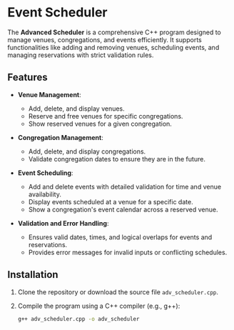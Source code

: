 # Event Scheduler

The **Advanced Scheduler** is a comprehensive C++ program designed to manage venues, congregations, and events efficiently. It supports functionalities like adding and removing venues, scheduling events, and managing reservations with strict validation rules.

## Features

- **Venue Management**:
  - Add, delete, and display venues.
  - Reserve and free venues for specific congregations.
  - Show reserved venues for a given congregation.

- **Congregation Management**:
  - Add, delete, and display congregations.
  - Validate congregation dates to ensure they are in the future.

- **Event Scheduling**:
  - Add and delete events with detailed validation for time and venue availability.
  - Display events scheduled at a venue for a specific date.
  - Show a congregation's event calendar across a reserved venue.

- **Validation and Error Handling**:
  - Ensures valid dates, times, and logical overlaps for events and reservations.
  - Provides error messages for invalid inputs or conflicting schedules.

## Installation

1. Clone the repository or download the source file `adv_scheduler.cpp`.
2. Compile the program using a C++ compiler (e.g., g++):

   ```bash
   g++ adv_scheduler.cpp -o adv_scheduler
